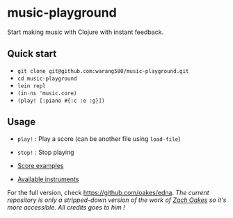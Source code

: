 # music-playground

Start making music with Clojure with instant feedback.

## Quick start

- `git clone git@github.com:warang580/music-playground.git`
- `cd music-playground`
- `lein repl`
- `(in-ns 'music.core)`
- `(play! [:piano #{:c :e :g}])`

## Usage

- `play!` : Play a score (can be another file using `load-file`)
- `stop!` : Stop playing

- [Score examples](https://oakes.github.io/edna/cljs/edna.examples.html)
- [Available instruments](https://github.com/alda-lang/alda/blob/master/doc/list-of-instruments.md)

For the full version, check https://github.com/oakes/edna. *The current repository is only a stripped-down version of the work of [Zach Oakes](https://sekao.net/) so it's more accessible. All credits goes to him !*
